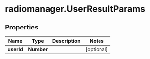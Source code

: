 # radiomanager.UserResultParams

## Properties

Name | Type | Description | Notes
------------ | ------------- | ------------- | -------------
**userId** | **Number** |  | [optional] 


